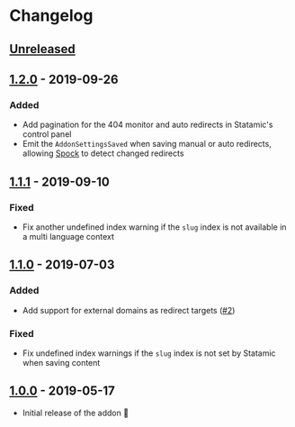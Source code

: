 # Changelog

## [Unreleased]

## [1.2.0] - 2019-09-26

### Added

* Add pagination for the 404 monitor and auto redirects in Statamic's control panel
* Emit the `AddonSettingsSaved` when saving manual or auto redirects, allowing [Spock](https://statamic.com/marketplace/addons/spock) to detect changed redirects  

## [1.1.1] - 2019-09-10

### Fixed

* Fix another undefined index warning if the `slug` index is not available in a multi language context

## [1.1.0] - 2019-07-03

### Added

* Add support for external domains as redirect targets ([#2](https://github.com/gridonic/statamic-redirects/issues/2))

### Fixed

* Fix undefined index warnings if the `slug` index is not set by Statamic when saving content

## [1.0.0] - 2019-05-17

* Initial release of the addon 🐣

[Unreleased]: https://github.com/gridonic/statamic-redirects/compare/v1.2.0...HEAD
[1.0.0]: https://github.com/gridonic/statamic-redirects/releases/tag/v1.0.0
[1.1.0]: https://github.com/gridonic/statamic-redirects/releases/tag/v1.1.0
[1.1.1]: https://github.com/gridonic/statamic-redirects/releases/tag/v1.1.1
[1.2.0]: https://github.com/gridonic/statamic-redirects/releases/tag/v1.2.0
